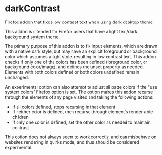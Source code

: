 # darkContrast
Firefox addon that fixes low contrast text when using dark desktop theme

This addon is intended for Firefox users that have a light text/dark background system theme.

The primary purpose of this addon is to fix input elements, which are drawn with
a native dark style, but may have an explicit foreground or background color
which assumes a light style, resulting in low contrast text. This addon checks
if only one of the colors has been defined (foreground color, or background
color/image), and defines the unset property as needed. Elements with both
colors defined or both colors undefined remain unchanged.

An experimental option can also attempt to adjust all page colors if the "use
system colors" Firefox option is set. The option makes this addon recurse
through the elements of any page visited and taking the following actions:

- If all colors defined, stops recursing in that element
- If neither color is defined, then recurse through element's render-able
  children
- If only one color is defined, set the other color as needed to maintain
  contrast

This option does not always seem to work correctly, and can misbehave on
websites rendering in quirks mode, and thus should be considered experimental.
